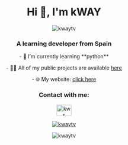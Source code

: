 <h1 align="center">Hi 👋, I'm kWAY</h1>
<p align="center"> <img src="https://komarev.com/ghpvc/?username=kwaytv&label=Profile%20views&color=0e75b6&style=flat" alt="kwaytv" /> </p>
<h3 align="center">A learning developer from Spain</h3>

<p align="center">- 🌱 I’m currently learning **python**</p>
<p align="center">- 👨‍💻 All of my public projects are available <a href="https://github.com/kWAYTV?tab=repositories">here</a></p>
<p align="center">- 🌐 My website: <a href="https://kwayservices.top/">click here</a></p>

<h3 align="center">Contact with me:</h3>
<p align="center">
<a href="https://discord.gg/kws" target="blank"><img align="center" src="https://raw.githubusercontent.com/rahuldkjain/github-profile-readme-generator/master/src/images/icons/Social/discord.svg" alt="kws" height="30" width="40" /></a>
</p>

<p align="center"> <a href="https://github.com/ryo-ma/github-profile-trophy"><img src="https://github-profile-trophy.vercel.app/?username=kwaytv" alt="kwaytv" /></a> </p>

<p align="center">
  <img src="https://github-readme-stats.vercel.app/api?username=kwaytv&show_icons=true&locale=en" alt="kwaytv">
</p>
